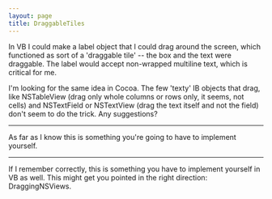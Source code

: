 ```yaml
---
layout: page
title: DraggableTiles
---
```


In VB I could make a label object that I could drag around the screen, which functioned as sort of a 'draggable tile' -- the box and the text were draggable.  The label would accept non-wrapped multiline text, which is critical for me.

I'm looking for the same idea in Cocoa.  The few 'texty' IB objects that drag, like NSTableView (drag only whole columns or rows only, it seems, not cells) and NSTextField or NSTextView (drag the text itself and not the field) don't seem to do the trick.  Any suggestions?

----

As far as I know this is something you're going to have to implement yourself.

----
If I remember correctly, this is something you have to implement yourself in VB as well. This might get you pointed in the right direction: DraggingNSViews.

